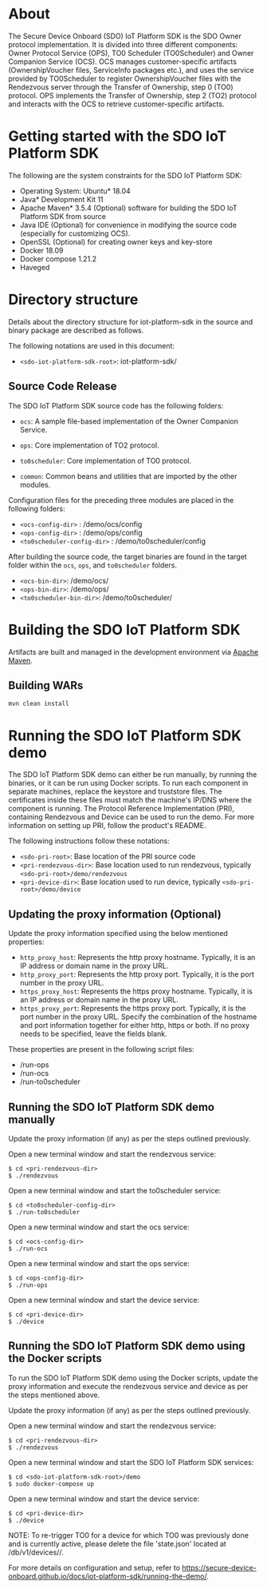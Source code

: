 # About

The Secure Device Onboard (SDO) IoT Platform SDK is the SDO Owner protocol implementation. It is
divided into three different components: Owner Protocol Service (OPS), TO0 Scheduler (TO0Scheduler)
and Owner Companion Service (OCS). OCS manages customer-specific artifacts (OwnershipVoucher files,
ServiceInfo packages etc.), and uses the service provided by TO0Scheduler to register
OwnershipVoucher files with the Rendezvous server through the Transfer of Ownership, step 0 (TO0)
protocol. OPS implements the Transfer of Ownership, step 2 (TO2) protocol and interacts with the OCS
to retrieve customer-specific artifacts.

# Getting started with the SDO IoT Platform SDK

The following are the system constraints for the SDO IoT Platform SDK:
- Operating System: Ubuntu* 18.04
- Java* Development Kit 11
- Apache Maven* 3.5.4 (Optional) software for building the SDO IoT Platform SDK from source
- Java IDE (Optional) for convenience in modifying the source code (especially for customizing OCS).
- OpenSSL (Optional) for creating owner keys and key-store
- Docker 18.09
- Docker compose 1.21.2
- Haveged

# Directory structure

Details about the directory structure for iot-platform-sdk in the source and binary package are
described as follows.

The following notations are used in this document:

* `<sdo-iot-platform-sdk-root>`: iot-platform-sdk/

## Source Code Release
The SDO IoT Platform SDK source code has the following folders:

* `ocs`: A sample file-based implementation of the Owner Companion Service.

* `ops`: Core implementation of TO2 protocol.

* `to0scheduler`: Core implementation of TO0 protocol.

* `common`: Common beans and utilities that are imported by the other modules.

Configuration files for the preceding three modules are placed in the following folders:

* `<ocs-config-dir>` : <sdo-iot-platform-sdk-root>/demo/ocs/config
* `<ops-config-dir>` : <sdo-iot-platform-sdk-root>/demo/ops/config
* `<to0scheduler-config-dir>` : <sdo-iot-platform-sdk-root>/demo/to0scheduler/config

After building the source code, the target binaries are found in the target
folder within the `ocs`, `ops`, and `to0scheduler` folders.

* `<ocs-bin-dir>`: <sdo-iot-platform-sdk-root>/demo/ocs/
* `<ops-bin-dir>`: <sdo-iot-platform-sdk-root>/demo/ops/
* `<to0scheduler-bin-dir>`: <sdo-iot-platform-sdk-root>/demo/to0scheduler/

# Building the SDO IoT Platform SDK

Artifacts are built and managed in the development environment via [Apache Maven](http://maven.apache.org/).

## Building WARs
```
mvn clean install
```

# Running the SDO IoT Platform SDK demo

The SDO IoT Platform SDK demo can either be run manually, by running the binaries,
or it can be run using Docker scripts. To run each component in separate
machines, replace the keystore and truststore files. The certificates inside
these files must match the machine's IP/DNS where the component is running.
The Protocol Reference Implementation (PRI), containing Rendezvous and Device
can be used to run the demo. For more information on setting up PRI, follow the
product's README.

The following instructions follow these notations:

* `<sdo-pri-root>`: Base location of the PRI source code
* `<pri-rendezvous-dir>`: Base location used to run rendezvous, typically `<sdo-pri-root>/demo/rendezvous`
* `<pri-device-dir>`: Base location used to run device, typically `<sdo-pri-root>/demo/device`

## Updating the proxy information (Optional)

Update the proxy information specified using the below mentioned properties:
* `http_proxy_host`: Represents the http proxy hostname. Typically, it is an IP address or domain name in the proxy URL.
* `http_proxy_port`: Represents the http proxy port. Typically, it is the port number in the proxy URL.
* `https_proxy_host`: Represents the https proxy hostname. Typically, it is an IP address or domain name in the proxy URL.
* `https_proxy_port`: Represents the https proxy port. Typically, it is the port number in the proxy URL.
Specify the combination of the hostname and port information together for either http, https or both.
If no proxy needs to be specified, leave the fields blank.

These properties are present in the following script files:
* <ops-config-dir>/run-ops
* <ocs-config-dir>/run-ocs
* <to0scheduler-config-dir>/run-to0scheduler

## Running the SDO IoT Platform SDK demo manually

Update the proxy information (if any) as per the steps outlined previously.

Open a new terminal window and start the rendezvous service:
```
$ cd <pri-rendezvous-dir>
$ ./rendezvous
```

Open a new terminal window and start the to0scheduler service:
```
$ cd <to0scheduler-config-dir>
$ ./run-to0scheduler
```

Open a new terminal window and start the ocs service:
```
$ cd <ocs-config-dir>
$ ./run-ocs
```

Open a new terminal window and start the ops service:
```
$ cd <ops-config-dir>
$ ./run-ops
```

Open a new terminal window and start the device service:
```
$ cd <pri-device-dir>
$ ./device
```

## Running the SDO IoT Platform SDK demo using the Docker scripts

To run the SDO IoT Platform SDK demo using the Docker scripts, update the proxy information and
execute the rendezvous service and device as per the steps mentioned above.

Update the proxy information (if any) as per the steps outlined previously.

Open a new terminal window and start the rendezvous service:
```
$ cd <pri-rendezvous-dir>
$ ./rendezvous
```

Open a new terminal window and start the SDO IoT Platform SDK services:
```
$ cd <sdo-iot-platform-sdk-root>/demo
$ sudo docker-compose up
```

Open a new terminal window and start the device service:
```
$ cd <pri-device-dir>
$ ./device
```

NOTE: To re-trigger TO0 for a device for which TO0 was previously done and is currently active,
please delete the file 'state.json' located at <ocs-config-dir>/db/v1/devices/<deviceID>/.

For more details on configuration and setup, refer to https://secure-device-onboard.github.io/docs/iot-platform-sdk/running-the-demo/.